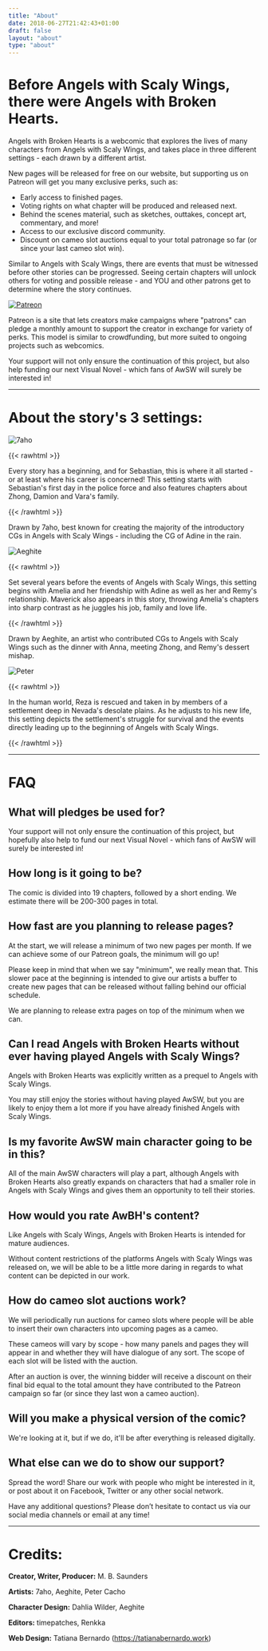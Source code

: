 ```yaml
---
title: "About"
date: 2018-06-27T21:42:43+01:00
draft: false
layout: "about"
type: "about"
---
```


# Before Angels with Scaly Wings, there were Angels with Broken Hearts.

Angels with Broken Hearts is a webcomic that explores the lives of many characters from Angels with Scaly Wings, and takes place in three different settings - each drawn by a different artist.

New pages will be released for free on our website, but supporting us on Patreon will get you many exclusive perks, such as:

- Early access to finished pages.
- Voting rights on what chapter will be produced and released next.
- Behind the scenes material, such as sketches, outtakes, concept art, commentary, and more!
- Access to our exclusive discord community.
- Discount on cameo slot auctions equal to your total patronage so far (or since your last cameo slot win).

Similar to Angels with Scaly Wings, there are events that must be witnessed before other stories can be progressed. Seeing certain chapters will unlock others for voting and possible release - and YOU and other patrons get to determine where the story continues.

[![Patreon](/img/patreon-banner.jpg)](https://www.patreon.com/mbsaunders)

Patreon is a site that lets creators make campaigns where "patrons" can pledge a monthly amount to support the creator in exchange for variety of perks. This model is similar to crowdfunding, but more suited to ongoing projects such as webcomics.

Your support will not only ensure the continuation of this project, but also help funding our next Visual Novel - which fans of AwSW will surely be interested in!

---

# About the story's 3 settings:

![7aho](/img/7aho-setting.png)

{{< rawhtml >}}

<p class="hightlight">Every story has a beginning, and for Sebastian, this is where it all started - or at least where his career is concerned! This setting starts with Sebastian's first day in the police force and also features chapters about Zhong, Damion and Vara's family.</p>
{{< /rawhtml >}}

Drawn by 7aho, best known for creating the majority of the introductory CGs in Angels with Scaly Wings - including the CG of Adine in the rain.

![Aeghite](/img/Aeghite-setting.png)

{{< rawhtml >}}

<p class="hightlight">Set several years before the events of Angels with Scaly Wings, this setting begins with Amelia and her friendship with Adine as well as her and Remy's relationship. Maverick also appears in this story, throwing Amelia's chapters into sharp contrast as he juggles his job, family and love life.</p>
{{< /rawhtml >}}

Drawn by Aeghite, an artist who contributed CGs to Angels with Scaly Wings such as the dinner with Anna, meeting Zhong, and Remy's dessert mishap.

![Peter](/img/Peter-setting.jpg)

{{< rawhtml >}}

<p class="hightlight">In the human world, Reza is rescued and taken in by members of a settlement deep in Nevada's desolate plains. As he adjusts to his new life, this setting depicts the settlement's struggle for survival and the events directly leading up to the beginning of Angels with Scaly Wings.</p>
{{< /rawhtml >}}

---

# FAQ

## What will pledges be used for?

Your support will not only ensure the continuation of this project, but hopefully also help to fund our next Visual Novel - which fans of AwSW will surely be interested in!

## How long is it going to be?

The comic is divided into 19 chapters, followed by a short ending.
We estimate there will be 200-300 pages in total.

## How fast are you planning to release pages?

At the start, we will release a minimum of two new pages per month. If we can achieve some of our Patreon goals, the minimum will go up!

Please keep in mind that when we say "minimum", we really mean that. This slower pace at the beginning is intended to give our artists a buffer to create new pages that can be released without falling behind our official schedule.

We are planning to release extra pages on top of the minimum when we can.

## Can I read Angels with Broken Hearts without ever having played Angels with Scaly Wings?

Angels with Broken Hearts was explicitly written as a prequel to Angels with Scaly Wings.

You may still enjoy the stories without having played AwSW, but you are likely to enjoy them a lot more if you have already finished Angels with Scaly Wings.

## Is my favorite AwSW main character going to be in this?

All of the main AwSW characters will play a part, although Angels with Broken Hearts also greatly expands on characters that had a smaller role in Angels with Scaly Wings and gives them an opportunity to tell their stories.

## How would you rate AwBH's content?

Like Angels with Scaly Wings, Angels with Broken Hearts is intended for mature audiences.

Without content restrictions of the platforms Angels with Scaly Wings was released on, we will be able to be a little more daring in regards to what content can be depicted in our work.

## How do cameo slot auctions work?

We will periodically run auctions for cameo slots where people will be able to insert their own characters into upcoming pages as a cameo.

These cameos will vary by scope - how many panels and pages they will appear in and whether they will have dialogue of any sort. The scope of each slot will be listed with the auction.

After an auction is over, the winning bidder will receive a discount on their final bid equal to the total amount they have contributed to the Patreon campaign so far (or since they last won a cameo auction).

## Will you make a physical version of the comic?

We're looking at it, but if we do, it'll be after everything is released digitally.

## What else can we do to show our support?

Spread the word! Share our work with people who might be interested in it, or post about it on Facebook, Twitter or any other social network.

Have any additional questions?
Please don’t hesitate to contact us via our social media channels or email at any time!

---

# Credits:

**Creator, Writer, Producer:**
M. B. Saunders

**Artists:**
7aho, Aeghite, Peter Cacho

**Character Design:**
Dahlia Wilder, Aeghite

**Editors:**
timepatches, Renkka

**Web Design:**
Tatiana Bernardo (https://tatianabernardo.work)
